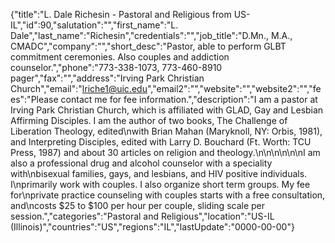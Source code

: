 {"title":"L. Dale Richesin - Pastoral and Religious from US-IL","id":90,"salutation":"","first_name":"L. Dale","last_name":"Richesin","credentials":"","job_title":"D.Mn., M.A., CMADC","company":"","short_desc":"Pastor, able to perform GLBT commitment ceremonies. Also couples and addiction counselor.","phone":"773-338-1073, 773-460-8910 pager","fax":"","address":"Irving Park Christian Church","email":"lriche1@uic.edu","email2":"","website":"","website2":"","fees":"Please contact me for fee information.","description":"I am a pastor at Irving Park Christian Church, which is affiliated with GLAD, Gay and Lesbian Affirming Disciples. I am the author of two books, The Challenge of Liberation Theology, edited\nwith Brian Mahan (Maryknoll, NY: Orbis, 1981), and Interpreting Disciples, edited with Larry D. Bouchard (Ft. Worth: TCU Press, 1987) and about 30 articles on religion and theology.\n\n\n\n\n\nI am also a professional drug and alcohol counselor with a speciality with\nbisexual families, gays, and lesbians, and HIV positive individuals.  I\nprimarily work with couples. I also organize short term groups. My fee for\nprivate practice counseling with couples starts with a free consultation, and\ncosts $25 to $100 per hour per couple, sliding scale per session.","categories":"Pastoral and Religious","location":"US-IL (Illinois)","countries":"US","regions":"IL","lastUpdate":"0000-00-00"}